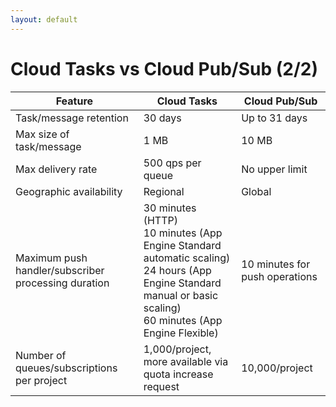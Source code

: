 ```yaml
---
layout: default
---
```


# Cloud Tasks vs Cloud Pub/Sub (2/2)

<Transform scale="0.75">

| Feature | Cloud Tasks | Cloud Pub/Sub |
| --- | --- | --- |
| Task/message retention | 30 days | Up to 31 days |
| Max size of task/message | 1 MB | 10 MB |
| Max delivery rate | 500 qps per queue | No upper limit |
| Geographic availability | Regional | Global |
| Maximum push handler/subscriber processing duration | 30 minutes (HTTP)<br />10 minutes (App Engine Standard automatic scaling)<br />24 hours (App Engine Standard manual or basic scaling)<br />60 minutes (App Engine Flexible) | 10 minutes for push operations |
| Number of queues/subscriptions per project | 1,000/project, more available via quota increase request | 10,000/project |

</Transform>

<!--
https://cloud.google.com/tasks/docs/comp-pub-sub

https://cloud.google.com/pubsub/docs/choosing-pubsub-or-cloud-tasks

https://youtu.be/Q_airdHCuV8?si=SwJECVHzwirx9WM_&t=2254
-->
